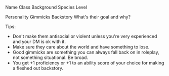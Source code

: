 
Name
Class
Background
Species
Level

Personality Gimmicks
Backstory
What's their goal and why?

Tips:
- Don't make them antisocial or violent unless you're very experienced and your DM is ok with it.
- Make sure they care about the world and have something to lose.
- Good gimmicks are something you can always fall back on in roleplay, not something situational. Be broad.
- You get +1 proficiency or +1 to an ability score of your choice for making a fleshed out backstory.